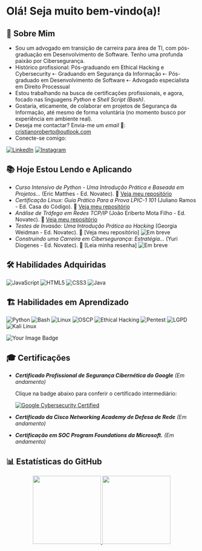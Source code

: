 # Olá! Seja muito bem-vindo(a)!

## 👤 Sobre Mim

- Sou um advogado em transição de carreira para área de TI, com pós-graduação em Desenvolvimento de Software. Tenho uma profunda paixão por Cibersegurança.
- Histórico profissional: Pós-graduando em Ethical Hacking e Cybersecurity ⇠ Graduando em Segurança da Informação ⇠ Pós-graduado em Desenvolvimento de Software ⇠ Advogado especialista em Direito Processual
-	Estou trabalhando na busca de certificações profissionais, e agora, focado nas linguagens *Python* e *Shell Script (Bash)*.
-	Gostaria, eticamente, de colaborar em projetos de Segurança da Informação, até mesmo de forma voluntária (no momento busco por experiência em ambiente real).
- Deseja me contactar? Envia-me um *email* 📮: cristianoroberto@outlook.com
- Conecte-se comigo:
  
[![LinkedIn](https://img.shields.io/badge/LinkedIn-0077B5?style=for-the-badge&logo=linkedin&logoColor=white)](https://www.linkedin.com/in/cristianoroberto/)
[![Instagram](https://img.shields.io/badge/Instagram-E4405F?style=for-the-badge&logo=instagram&logoColor=white)](https://www.instagram.com/tech_cris/?__pwa=1)

## 📚 Hoje Estou Lendo e Aplicando

- *Curso Intensivo de Python - Uma Introdução Prática e Baseada em Projetos...* (Eric Matthes - Ed. Novatec). 📌 [Veja meu repositório](https://github.com/cristianoGitHub/python_estudio)
- *Certificação Linux: Guia Prático Para a Prova LPIC-1 101* (Juliano Ramos - Ed. Casa do Código). 📌 [Veja meu repositório](https://github.com/cristianoGitHub/shell_studio)
- *Análise de Tráfego em Redes TCP/IP* (João Eriberto Mota Filho - Ed. Novatec). 📌 [Veja meu repositório](https://github.com/cristianoGitHub/redes_studio)
- *Testes de Invasão: Uma Introdução Prática ao Hacking* (Georgia Weidman - Ed. Novatec). 📌 [Veja meu repositório] ![Em breve](https://img.shields.io/badge/Em_breve-⌛️-red)
- *Construindo uma Carreira em Cibersegurança: Estratégia...* (Yuri Diogenes - Ed. Novatec). 📌 [Leia minha resenha] ![Em breve](https://img.shields.io/badge/Em_breve-⌛️-red)


## 🛠️ Habilidades Adquiridas

![JavaScript](https://img.shields.io/badge/JavaScript-F7DF1E?style=for-the-badge&logo=javascript&logoColor=black)
![HTML5](https://img.shields.io/badge/HTML5-E34F26?style=for-the-badge&logo=html5&logoColor=white)
![CSS3](https://img.shields.io/badge/CSS3-1572B6?style=for-the-badge&logo=css3&logoColor=white)
![Java](https://img.shields.io/badge/Java-ED8B00?style=for-the-badge&logo=openjdk&logoColor=white)

## 🏗️ Habilidades em Aprendizado

![Python](https://img.shields.io/badge/Python-3776AB?style=for-the-badge&logo=python&logoColor=white)
![Bash](https://img.shields.io/badge/Shell_Script-4EAA25?style=for-the-badge&logo=gnu-bash&logoColor=white)
![Linux](https://img.shields.io/badge/Linux-000000?style=for-the-badge&logo=linux&logoColor=white)
![OSCP](https://img.shields.io/badge/OSCP-Offensive_Security-258FFA?style=for-the-badge&logo=offensive-security)
![Ethical Hacking](https://img.shields.io/badge/Ethical_Hacking-0A0A0A?style=for-the-badge&logo=gnu-bash&logoColor=white)
![Pentest](https://img.shields.io/badge/Penetration_Testing-FF6E4A?style=for-the-badge&logo=target&logoColor=white)
![LGPD](https://img.shields.io/badge/LGPD-Brasil-009C3B?style=for-the-badge&logo=law&logoColor=white)
![Kali Linux](https://img.shields.io/badge/Kali_Linux-557C94?style=for-the-badge&logo=kali-linux&logoColor=white)

<img src="https://tryhackme-badges.s3.amazonaws.com/Cristiano.Roberto.png" alt="Your Image Badge" />

## 🎓 Certificações

- *__Certificado Profissional de Segurança Cibernética do Google__* *(Em andamento)*

    Clique na badge abaixo para conferir o certificado intermediário:
  
    [![Google Cybersecurity Certified](https://img.shields.io/badge/Google_Cybersecurity-Certified-blue)](https://www.coursera.org/account/accomplishments/certificate/D6GXY9B44T3H)

- *__Certificado da Cisco Networking Academy de Defesa de Rede__* *(Em andamento)*

- *__Certificação em SOC Program Foundations da Microsoft.__* *(Em andamento)*

## 📊 Estatísticas do GitHub
<div align="center">
  <a href="https://github.com/cristianoGitHub">
    <img height="180em" src="https://github-readme-stats.vercel.app/api?username=cristianoGitHub&show_icons=true&theme=dark&include_all_commits=true&count_private=true"/>
    <img height="180em" src="https://github-readme-stats.vercel.app/api/top-langs/?username=cristianoGitHub&layout=compact&langs_count=7&theme=default"/>
  </a>
</div>
